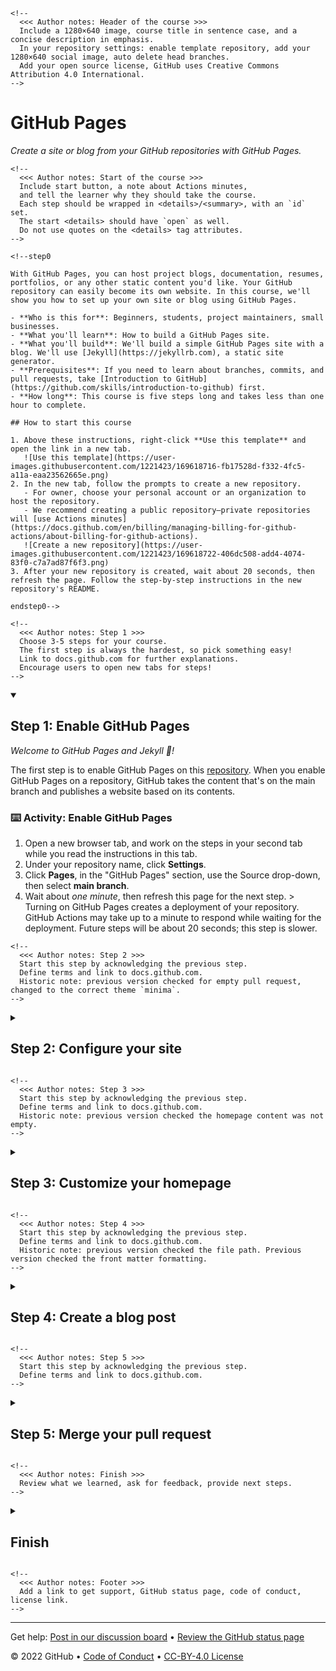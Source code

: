```{=html}
<!--
  <<< Author notes: Header of the course >>>
  Include a 1280×640 image, course title in sentence case, and a concise description in emphasis.
  In your repository settings: enable template repository, add your 1280×640 social image, auto delete head branches.
  Add your open source license, GitHub uses Creative Commons Attribution 4.0 International.
-->
```
# GitHub Pages

*Create a site or blog from your GitHub repositories with GitHub Pages.*

```{=html}
<!--
  <<< Author notes: Start of the course >>>
  Include start button, a note about Actions minutes,
  and tell the learner why they should take the course.
  Each step should be wrapped in <details>/<summary>, with an `id` set.
  The start <details> should have `open` as well.
  Do not use quotes on the <details> tag attributes.
-->
```
```{=html}
<!--step0

With GitHub Pages, you can host project blogs, documentation, resumes, portfolios, or any other static content you'd like. Your GitHub repository can easily become its own website. In this course, we'll show you how to set up your own site or blog using GitHub Pages.

- **Who is this for**: Beginners, students, project maintainers, small businesses.
- **What you'll learn**: How to build a GitHub Pages site.
- **What you'll build**: We'll build a simple GitHub Pages site with a blog. We'll use [Jekyll](https://jekyllrb.com), a static site generator.
- **Prerequisites**: If you need to learn about branches, commits, and pull requests, take [Introduction to GitHub](https://github.com/skills/introduction-to-github) first.
- **How long**: This course is five steps long and takes less than one hour to complete.

## How to start this course

1. Above these instructions, right-click **Use this template** and open the link in a new tab.
   ![Use this template](https://user-images.githubusercontent.com/1221423/169618716-fb17528d-f332-4fc5-a11a-eaa23562665e.png)
2. In the new tab, follow the prompts to create a new repository.
   - For owner, choose your personal account or an organization to host the repository.
   - We recommend creating a public repository—private repositories will [use Actions minutes](https://docs.github.com/en/billing/managing-billing-for-github-actions/about-billing-for-github-actions).
   ![Create a new repository](https://user-images.githubusercontent.com/1221423/169618722-406dc508-add4-4074-83f0-c7a7ad87f6f3.png)
3. After your new repository is created, wait about 20 seconds, then refresh the page. Follow the step-by-step instructions in the new repository's README.

endstep0-->
```
```{=html}
<!--
  <<< Author notes: Step 1 >>>
  Choose 3-5 steps for your course.
  The first step is always the hardest, so pick something easy!
  Link to docs.github.com for further explanations.
  Encourage users to open new tabs for steps!
-->
```
<details id="1" open>

<summary>

<h2>Step 1: Enable GitHub Pages</h2>

</summary>

*Welcome to GitHub Pages and Jekyll :tada:!*

The first step is to enable GitHub Pages on this [repository](https://docs.github.com/en/get-started/quickstart/github-glossary#repository). When you enable GitHub Pages on a repository, GitHub takes the content that's on the main branch and publishes a website based on its contents.

### :keyboard: Activity: Enable GitHub Pages

1.  Open a new browser tab, and work on the steps in your second tab while you read the instructions in this tab.
2.  Under your repository name, click **Settings**.
3.  Click **Pages**, in the "GitHub Pages" section, use the Source drop-down, then select **main branch**.
4.  Wait about *one minute*, then refresh this page for the next step. \> Turning on GitHub Pages creates a deployment of your repository. GitHub Actions may take up to a minute to respond while waiting for the deployment. Future steps will be about 20 seconds; this step is slower.

</details>

```{=html}
<!--
  <<< Author notes: Step 2 >>>
  Start this step by acknowledging the previous step.
  Define terms and link to docs.github.com.
  Historic note: previous version checked for empty pull request, changed to the correct theme `minima`.
-->
```
<details id="2">

<summary>

<h2>Step 2: Configure your site</h2>

</summary>

*You turned on GitHub Pages! :tada:*

We'll work in a branch, `my-pages`, that I created for you to get this site looking great. :sparkle:

Jekyll uses a file titled `_config.yml` to store settings for your site, your theme, and reusable content like your site title and GitHub handle. You can check out the `_config.yml` file on the **Code** tab of your repository.

We need to use a blog-ready theme. For this activity, we will use a theme named "minima".

### :keyboard: Activity: Configure your site

1.  Browse to the `_config.yml` file in the `my-pages` branch.
2.  In the upper right corner, open the file editor.
3.  Add a `theme:` set to **minima** so it shows in the `_config.yml` file as below: `yml     theme: minima`
4.  (optional) You can modify the other configuration variables such as `title:`, `author:`, and `description:` to further customize your site.
5.  Commit your changes.
6.  Wait about 20 seconds then refresh this page for the next step.

</details>

```{=html}
<!--
  <<< Author notes: Step 3 >>>
  Start this step by acknowledging the previous step.
  Define terms and link to docs.github.com.
  Historic note: previous version checked the homepage content was not empty.
-->
```
<details id="3">

<summary>

<h2>Step 3: Customize your homepage</h2>

</summary>

*Nice work setting the theme! :sparkles:*

You can customize your homepage by adding content to either an `index.md` file or the `README.md` file. GitHub Pages first looks for an `index.md` file. Your repository has an `index.md` file so we can update it to include your personalized content.

### :keyboard: Activity: Create your homepage

1.  Browse to the `index.md` file in the `my-pages` branch.
2.  In the upper right corner, open the file editor.
3.  Type the content you want on your homepage. You can use Markdown formatting on this page.
4.  (optional) You can also modify `title:` or just ignore it for now. We'll discuss it in the next step.
5.  Commit your changes to the `my-pages` branch.
6.  Wait about 20 seconds then refresh this page for the next step.

</details>

```{=html}
<!--
  <<< Author notes: Step 4 >>>
  Start this step by acknowledging the previous step.
  Define terms and link to docs.github.com.
  Historic note: previous version checked the file path. Previous version checked the front matter formatting.
-->
```
<details id="4">

<summary>

<h2>Step 4: Create a blog post</h2>

</summary>

*Your home page is looking great! :cowboy_hat_face:*

GitHub Pages uses Jekyll. In Jekyll, we can create a blog by using specially named files and frontmatter. The files must be named `_posts/YYYY-MM-DD-title.md`. You must also include `title` and `date` in your frontmatter.

**What is *frontmatter*?**: The syntax Jekyll files use is called YAML frontmatter. It goes at the top of your file and looks something like this:

``` yml
---
title: "Welcome to my blog"
date: 2019-01-20
---
```

For more information about configuring front matter, see the [Jekyll frontmatter documentation](https://jekyllrb.com/docs/frontmatter/).

### :keyboard: Activity: Create a blog post

1.  Browse to the `my-pages` branch.

2.  Click the `Add file` dropdown menu and then on `Create new file`.

3.  Name the file `_posts/YYYY-MM-DD-title.md`.

4.  Replace the `YYYY-MM-DD` with today's date, and change the `title` of your first blog post if you'd like. \> If you do edit the title, make sure there are hyphens between your words. \> If your blog post date doesn't follow the correct date convention, you'll receive an error and your site won't build. For more information, see "[Page build failed: Invalid post date](https://docs.github.com/en/pages/setting-up-a-github-pages-site-with-jekyll/troubleshooting-jekyll-build-errors-for-github-pages-sites)".

5.  Type the following content at the top of your blog post:

    ``` yaml
    ---
    title: "YOUR-TITLE"
    date: YYYY-MM-DD
    ---
    ```

6.  Replace `YOUR-TITLE` with the title for your blog post.

7.  Replace `YYYY-MM-DD` with today's date.

8.  Type a quick draft of your blog post. Remember, you can always edit it later.

9.  Commit your changes to your branch.

10. Wait about 20 seconds then refresh this page for the next step.

</details>

```{=html}
<!--
  <<< Author notes: Step 5 >>>
  Start this step by acknowledging the previous step.
  Define terms and link to docs.github.com.
-->
```
<details id="5">

<summary>

<h2>Step 5: Merge your pull request</h2>

</summary>

*Nice work, friend :heart:! People will be reading your blog in no time!*

You can now [merge](https://docs.github.com/en/get-started/quickstart/github-glossary#merge) your pull request!

### :keyboard: Activity: Merge your pull request

1.  Click **Merge pull request**.
2.  Delete the branch `my-pages` (optional).
3.  Wait about 20 seconds then refresh this page for the next step.

</details>

```{=html}
<!--
  <<< Author notes: Finish >>>
  Review what we learned, ask for feedback, provide next steps.
-->
```
<details id="X">

<summary>

<h2>Finish</h2>

</summary>

*Congratulations friend, you've completed this course!*

<img src="https://octodex.github.com/images/constructocat2.jpg" alt="celebrate" width="300" align="right"/>

Your blog is now live and has been deployed!

Here's a recap of all the tasks you've accomplished in your repository:

-   You enabled GitHub Pages.
-   You selected a theme using the config file.
-   You learned about proper directory format and file naming conventions in Jekyll.
-   You created your first a blog post with Jekyll!

### What's next?

-   Keep working on your GitHub Pages site... we love seeing what you come up with!
-   We'd love to hear what you thought of this course [in our discussion board](https://github.com/skills/.github/discussions).
-   [Take another GitHub Skills course](https://github.com/skills).
-   [Read the GitHub Getting Started docs](https://docs.github.com/en/get-started).
-   To find projects to contribute to, check out [GitHub Explore](https://github.com/explore).

</details>

```{=html}
<!--
  <<< Author notes: Footer >>>
  Add a link to get support, GitHub status page, code of conduct, license link.
-->
```

------------------------------------------------------------------------

Get help: [Post in our discussion board](https://github.com/skills/.github/discussions) • [Review the GitHub status page](https://www.githubstatus.com/)

© 2022 GitHub • [Code of Conduct](https://www.contributor-covenant.org/version/2/1/code_of_conduct/code_of_conduct.md) • [CC-BY-4.0 License](https://creativecommons.org/licenses/by/4.0/legalcode)